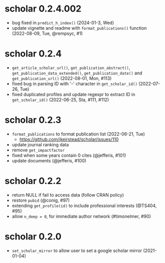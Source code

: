 # scholar 0.2.4.002

+ bug fixed in `predict_h_index()` (2024-01-3, Wed)
+ update vignette and readme with `format_publications()` function (2022-08-09, Tue, @rempsyc, #1)

# scholar 0.2.4

+ `get_article_scholar_url()`, `get_publication_abstract()`, `get_publication_data_extended()`, `get_publication_date()` and `get_publication_url()` (2022-08-01, Mon, #113)
+ fixed bug in parsing ID with '-' character in `get_scholar_id()` (2022-07-26, Tue)
+ fixed duplicated profiles and update regexpr to extract ID in `get_scholar_id()` (2022-06-25, Sta, #111, #112)

# scholar 0.2.3

+ `format_publications` to format publication list (2022-06-21, Tue)
    - <https://github.com/jkeirstead/scholar/issues/110>
+ update journal ranking data
+ remove `get_impactfactor`
+ fixed when some years contain 0 cites (@jefferis, #101)
+ update documents (@jefferis, #100)

# scholar 0.2.2

+ return NULL if fail to access data (follow CRAN policy)
+ restore `pubid` (@conig, #97)
+ extending `get_profile(id)` to include professional interests (@TS404, #95)
+ allow `n_deep = 0`, for immediate author network (#timonelmer, #90)

# scholar 0.2.0

+ `set_scholar_mirror` to allow user to set a google scholar mirror (2021-01-04)
